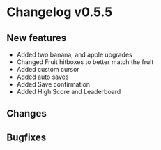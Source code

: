# Changelog v0.5.5
## New features
- Added two banana, and apple upgrades
- Changed Fruit hitboxes to better match the fruit
- Added custom cursor
- Added auto saves
- Added Save confirmation
- Added High Score and Leaderboard

## Changes

## Bugfixes